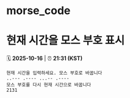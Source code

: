 # morse_code
# 현재 시간을 모스 부호 표시
<!-- MORSE_TIME_START -->
🗓️ **2025-10-16** | ⏰ **21:31 (KST)**

```
현재 시간을 입력하세요. 모스 부호로 바꿉니다
..--- .---- ...-- .----
모스 부호를 다시 현재 시간으로 바꿉니다
2131
```
<!-- MORSE_TIME_END -->
